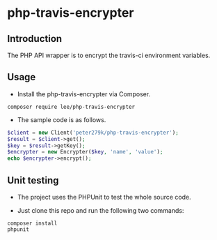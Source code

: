 # php-travis-encrypter

## Introduction

The PHP API wrapper is to encrypt the travis-ci environment variables.

## Usage

- Install the php-travis-encrypter via Composer.

```
composer require lee/php-travis-encrypter
```

- The sample code is as follows.

```php
$client = new Client('peter279k/php-travis-encrypter');
$result = $client->get();
$key = $result->getKey();
$encrypter = new Encrypter($key, 'name', 'value');
echo $encrypter->encrypt();
```

## Unit testing

- The project uses the PHPUnit to test the whole source code.

- Just clone this repo and run the following two commands:

```
composer install
phpunit
```
